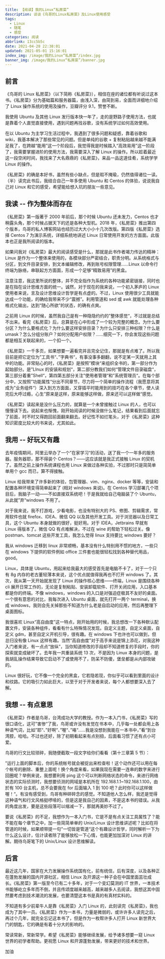 ```yaml
---
title: 【阅读】我的Linux“私房菜”
description: 谈谈《鸟哥的Linux私房菜》及Linux使用感受
tags:
  - Linux
  - 随笔
  - 感受
categories: 阅读
abbrlink: 13cc5b5c
date: 2021-04-28 22:38:01
updated: 2021-05-01 15:16:01
index_img: /image/我的Linux“私房菜”/index.jpg
banner_img: /image/我的Linux“私房菜”/banner.jpg
---
```


## 前言

《鸟哥的 Linux 私房菜》（以下简称《私房菜》），相信在座的诸位都有听说过这本书。《私房菜》分为基础篇和服务器篇，由浅入深，由简到易，全面而详细地介绍了 Linux 操作系统的使用及操作，豆瓣评分 9.1，赞誉不断。

我使用 Ubuntu 及其他 Linux 发行版本快一年了，走的是野路子使用方法，也就是靠着个人直觉直接使用，遇到问题再找谷歌，没有系统学过如何高效使用。

在以 Ubuntu 为主学习生活过程中，我遇到了很多问题和疑惑，靠着谷歌和 wiki，我基本解决了那些常见的问题。但是单纯的谷歌 + 复制粘贴越来越不能满足我了，在跨越“能用”这一个阶段后，我觉得我是时候踏入“高效易用”这一阶段了，我需要掌握进阶的使用方法，我需要深入了解 Linux 的操作。所以趁着最近这一段空闲时间，我找来了大名鼎鼎的《私房菜》，来品一品这道佳肴，系统学学 Linux 的操作。

《私房菜》的确是本好书，虽然有些小缺点，但是瑕不掩瑜，仍然值得诸位一读。（半）读完此书后，我结合自己一年多使用 Ubuntu 和 Centos 的体验，说说我自己对 Linux 和它的感受，希望能给想入坑的朋友一些意见。

## 我读 -- 作为整体而存在

《私房菜》第一版著于 2000 年前后，那个时候 Ubuntu 还未发力，Centos 也才稍露头角，那个时候占据天下的还是各种大型机。2018 年，《私房菜》推出第四个版本，鸟哥的私人博客网站也经历过大大小小十几次改版。第四版《私房菜》选择 Centos 7 为演示系统，详细系统地讲述 Linux 日常使用开发的方方面面。此版本也正是我所阅读的版本。

如果问我对《私房菜》最大的阅读感受是什么，那就是此书作者竭力传达的精神：Linux 是作为一个整体来使用的，各模块部分严密结合，职责分明。从系统格式与分区，到文件目录安排，到文本编辑修改，再到账号权限管理……Linux 以命令行终端为脉络，串联起方方面面，形成一个足够“精致易用”的黑盒。

注意注意，我这里所说的整体，并不完全指作为系统的各种功能紧密链接，同时也是在指在设计思维方面的统一。诚然，对于现在的我来说，一个初入茅庐的 Linux 使用者来说，言及设计思维设计哲学是有点虚的。不过，Linux 使用很少工具就能达成一个功能，的确给我带来不少“震撼”。利用管道和 sed 或 awk 就能处理各种格式化输出，达到“随心所欲”的状态，的确有点爽。

之前用 Linux 的时候，虽然我自己是有一种隐隐约约的”整体感觉“，不过就是总结不出来。看完《私房菜》后，总算是在心中形成了一个较为完整的概念。为什么要分区？为什么要格式化？为什么要这样安排目录？为什么只安排三种权限？什么是 umask？怎么分组分账户？如何分配用户权限？……细究一下，你会发现这些问题都是相互关联起来的，一个扣一个。

《私房菜》一千多页，如果想要一遍看完并且完全记住，那就是有点难了。所以我目前是把它定位为”工具书“、”字典书“，有事没事多翻翻，说不定某一天就用上其中的功能。非常贴心的时，《私房菜》是按照”模块“来组织全书的，第一部分作为起始部分。是”LInux 的安装和规划“，第二部分教我们如何“管理文件目录磁盘“，第三部分着重”Shell“，第四第五部分关注”使用者管理“和”系统管理员“。在每个部分中，又按照”功能属性“分出不同章节，尽力将一个简单的操作流程（我愿意将其成为”业务组件“）深入到方方面面，又穿插平时能用到的技巧在各个章节，使人读完后大呼过瘾，心生”原来是这样，原来能够这样做，原来还可以这样做“感觉。

《私房菜》读起来是没什么压力的，就算是一个未曾接触过 Linux 的人，也可以慢慢读下去。说起来也惭愧，刚开始阅读的时候没做什么笔记，结果看到后面就忘了前面，时不时又得跑回前面翻来翻去。好记性不如烂笔头，对于《私房菜》这种知识密度比较大的书来说，尤其如此。

## 我用 -- 好玩又有趣

去年疫情期间，阿里云举办了一个”在家学习“的活动，送了我一个一年多的服务器。服务器耶，那不得装个 Centos？——这应该就是我正式接触 Linux 的契机了。虽然之前上操作系统课程也用 Linux 来做过各种实验，不过那时只是简简单单用个 gcc 而已，算不得接触。

Linux 给我带来了许多新的体验，包管理器、vim、nginx、docker 等等，安装和配置各种环境变得简单起来了 (相对 windows 来说)。在 Centos 学习部署几个项目后，我脑子一动——不如直接双系统吧！于是我就给自己电脑装了个 Ubuntu，从此就”弃“windows 不用了。

对于我来说，我不打游戏，少看电影，也没有特别大的 PS、修图、剪辑需求，常用软件也就 firefox、IDEA、微信 QQ 以及其他开发工具。对于浏览器以及日常工具，这个 Ubuntu 本身就做的很好，挺好用。对于 IDEA，Jetbrains 早就有 Linux 得版本了。微信 QQ 有点难解决，不过在 wine 的帮助下轻松过关。像 postman、tomcat 这些开发工具，我怎么觉得 linux 支持要比 windows 要好？

我从 windows 迁移到 linux 非常顺畅，基本没有什么特别用不惯的地方，一些只在 windows 下提供的软件例如 office 三件套也能很轻松找到各种替代用品，good。

Linux，具体是 Ubuntu，用起来给我最大的感受首先是电脑不卡了，对于一个只有 8g 内存的老古董轻薄本来说，这个优点就值得我再也不打开 windows 了。其次，我从第一天开始就发现了 Linux 的操作核心思维——终端，Linux 是围绕各种 cli 展开日常工作的，无论是复制粘贴、安装卸载软件、打开关闭应用，入口基本都是你的终端。不像 windows，windows 的入口是对强迫症极其不友好的桌面。一个很有意思的对比，我每次进入 Ubuntu 桌面，就先打开一两个 terminal，换成 windows，我则会先关掉那些不知道为什么老是自启动的应用，然后再整理下桌面图标。

我很喜欢 Linux“高自由度”这一特点，刚开始用的时候，我总想改一下各种默认配置文件，安装各种组件，看看有什么特殊情况发现。自定义主题，自定义桌面，自定义 gdm，甚至自定义开机引导，很有趣。在 windows 下也许也可以做到，但总归没有像 Linux 这样有趣。当然“高自由度”对于高手来说是锦上添花，对我这种入门者来说，有一点点“放纵”，当你知道修改的手段却不知道修复的手段时，你的探索就变成破坏了。去年我一共重装系统 13 次，不是因为 Linux 本身的问题，是我胡乱操作结果导致它启动不了或使用不了，防呆不防傻，堡垒都是从内部攻破的。

Linux 很好玩，它不像一个完全的黑盒，它若隐若现，你似乎可以看到里面的设计和纹路。它的吸引力如此巨大，以至于对于开发者来说，每个人都想要深入去了解。

## 我想 -- 有点意思

《私房菜》作者是鸟哥，台湾成功大学的教授。作为一本入门书，《私房菜》写的很口语化，这可”害惨“了我，鸟哥或许没有发觉在书本中，几乎每一处都会用上各种语气词，比如”耶“、”好啊“、”喔“、”咯“……我是没想到我能在一本书中，”看“到台湾腔，哈哈。不过也还好，除了初期看起来有点别扭，后面看习惯了还有点小可爱。

鸟哥的行文比较琐碎，我随便截取一段文字给你们看看（第十三章第 5 节）：

”运行上面的脚本后，你的系统帐号就会被捉出来检查啦！这个动作还可以用在每个帐号的删除、重整上面呢！换个角度来看，如果我现在需要一连串的数字来进行回圈呢？举例来说，我想要利用 ping 这个可以判断网络状态的命令，来进行网络状态的实际侦测时，我想要侦测的网域是本机所在 192.168.1.1~192.168.1.100，由於有 100 台主机，总不会要我在 for 后面输入 1 到 100 吧？此时你可以这样做喔！“。有没有感受到，鸟哥有种碎碎念的感觉。不知道他人怎么样，我还是觉得这种语气和行文风格挺啰嗦的，但是这是我自己的因素，不是这本书的错误。从我的角度出发，要是这些段落可以缩减一下，那就再美妙不过了。

要说《私房菜》的不足，我想作为一本入门书，它是不是有点关注工具属性了？能不能在每个章节之中，加一些简简单单的 Unix/Linux 设计思维讲述呢？比如在将管道的时候，如果顺带提一句”一切皆是管道“这个有趣设计哲学，同时解析一下为什么这么设计，估计读者除了能够放松一下心情，也能更加加深对 Linux 的讲解。期待鸟哥笔下的 Unix/Linux 设计思维解读。

## 后言

最近这几年，国家在大力发展操作系统国有化，前有统信，后有深度，以及各种正在蓬勃发展的国内开源社区，相信 Linux 及开源这一种子会在中国里面茁壮成长。《私房菜》第一版至今已有二十多年，对于一个变幻莫测的 IT 世界，一本技术书能够屹立多年而不倒，并且传颂度越来越高，越来越多人去阅读，我想这其中固然要考虑到技术潮流的发展，也要清楚这本书是真的有真材实料的。

不知道有多少前辈牛人是靠《私房菜》入门 Linux 的，此刻读完《私房菜》，我也成为了其中一员。《私房菜》作为一本书，力量是微弱的，或许许多人读完之后，再过个几年，就完全忘记这本书了，但是作为一枚帮许多人打开 Linux 新世界大门的钥匙，它的确是有着十分大的影响的。

常读常新，常新常学。希望《私房菜》能够继续发展，给予诸多想要一窥 Linux 世界的初学者帮助。更祝愿 Linux 和开源蓬勃发展，带来更好的技术和世界。

加油